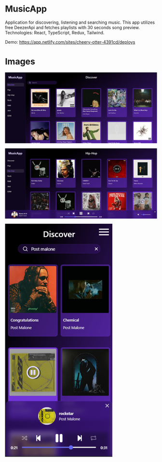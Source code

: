 # MusicApp

Application for discovering, listening and searching music. This app utilizes free DeezerApi and fetches playlists with 30 seconds song preview.
Technologies: React, TypeScript, Redux, Tailwind.

Demo: https://app.netlify.com/sites/cheery-otter-4391cd/deploys

# Images

![Alt text](public/image1.png)

![Alt text](public/image2.png)

![Alt text](public/image3.png)
